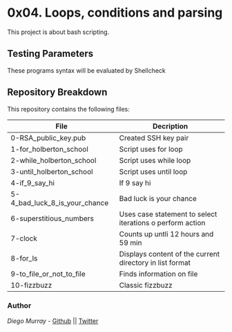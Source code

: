 # 0x04. Loops, conditions and parsing

This project is about bash scripting.

## Testing Parameters

These programs syntax will be evaluated by Shellcheck


## Repository Breakdown
This repository contains the following files:

|   **File**    |  **Decription**                       |
|---------------|---------------------------------------|
| 0-RSA_public_key.pub | Created SSH key pair |
| 1-for_holberton_school | Script uses for loop |
| 2-while_holberton_school | Script uses while loop |
| 3-until_holberton_school | Script uses until loop|
| 4-if_9_say_hi | If 9 say hi |
| 5-4_bad_luck_8_is_your_chance | Bad luck is your chance|
| 6-superstitious_numbers | Uses case statement to select iterations o perform action|
| 7-clock | Counts up untli 12 hours and 59 min|
| 8-for_ls | Displays content of the current directory in list format|
| 9-to_file_or_not_to_file | Finds information on file |
| 10-fizzbuzz | Classic fizzbuzz |


### Author
*Diego Murray* - [Github](https://github.com/dmurr) || [Twitter](https://twitter.com/diegocmurray)